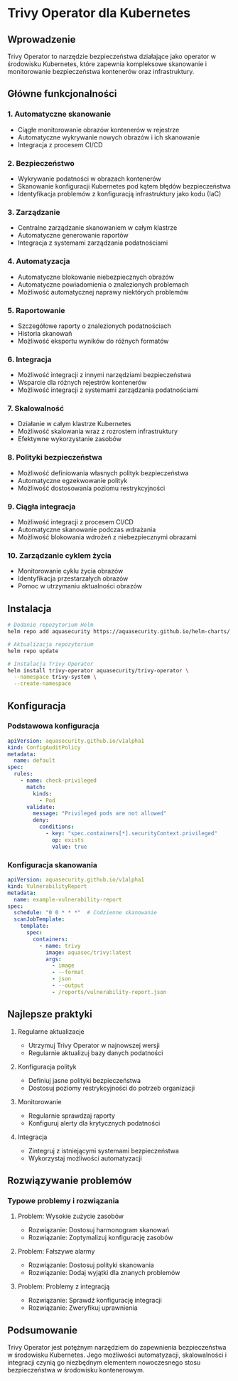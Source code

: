 # Trivy Operator dla Kubernetes

## Wprowadzenie
Trivy Operator to narzędzie bezpieczeństwa działające jako operator w środowisku Kubernetes, które zapewnia kompleksowe skanowanie i monitorowanie bezpieczeństwa kontenerów oraz infrastruktury.

## Główne funkcjonalności

### 1. Automatyczne skanowanie
- Ciągłe monitorowanie obrazów kontenerów w rejestrze
- Automatyczne wykrywanie nowych obrazów i ich skanowanie
- Integracja z procesem CI/CD

### 2. Bezpieczeństwo
- Wykrywanie podatności w obrazach kontenerów
- Skanowanie konfiguracji Kubernetes pod kątem błędów bezpieczeństwa
- Identyfikacja problemów z konfiguracją infrastruktury jako kodu (IaC)

### 3. Zarządzanie
- Centralne zarządzanie skanowaniem w całym klastrze
- Automatyczne generowanie raportów
- Integracja z systemami zarządzania podatnościami

### 4. Automatyzacja
- Automatyczne blokowanie niebezpiecznych obrazów
- Automatyczne powiadomienia o znalezionych problemach
- Możliwość automatycznej naprawy niektórych problemów

### 5. Raportowanie
- Szczegółowe raporty o znalezionych podatnościach
- Historia skanowań
- Możliwość eksportu wyników do różnych formatów

### 6. Integracja
- Możliwość integracji z innymi narzędziami bezpieczeństwa
- Wsparcie dla różnych rejestrów kontenerów
- Możliwość integracji z systemami zarządzania podatnościami

### 7. Skalowalność
- Działanie w całym klastrze Kubernetes
- Możliwość skalowania wraz z rozrostem infrastruktury
- Efektywne wykorzystanie zasobów

### 8. Polityki bezpieczeństwa
- Możliwość definiowania własnych polityk bezpieczeństwa
- Automatyczne egzekwowanie polityk
- Możliwość dostosowania poziomu restrykcyjności

### 9. Ciągła integracja
- Możliwość integracji z procesem CI/CD
- Automatyczne skanowanie podczas wdrażania
- Możliwość blokowania wdrożeń z niebezpiecznymi obrazami

### 10. Zarządzanie cyklem życia
- Monitorowanie cyklu życia obrazów
- Identyfikacja przestarzałych obrazów
- Pomoc w utrzymaniu aktualności obrazów

## Instalacja

```bash
# Dodanie repozytorium Helm
helm repo add aquasecurity https://aquasecurity.github.io/helm-charts/

# Aktualizacja repozytorium
helm repo update

# Instalacja Trivy Operator
helm install trivy-operator aquasecurity/trivy-operator \
  --namespace trivy-system \
  --create-namespace
```

## Konfiguracja

### Podstawowa konfiguracja
```yaml
apiVersion: aquasecurity.github.io/v1alpha1
kind: ConfigAuditPolicy
metadata:
  name: default
spec:
  rules:
    - name: check-privileged
      match:
        kinds:
          - Pod
      validate:
        message: "Privileged pods are not allowed"
        deny:
          conditions:
            - key: "spec.containers[*].securityContext.privileged"
              op: exists
              value: true
```

### Konfiguracja skanowania
```yaml
apiVersion: aquasecurity.github.io/v1alpha1
kind: VulnerabilityReport
metadata:
  name: example-vulnerability-report
spec:
  schedule: "0 0 * * *"  # Codzienne skanowanie
  scanJobTemplate:
    template:
      spec:
        containers:
          - name: trivy
            image: aquasec/trivy:latest
            args:
              - image
              - --format
              - json
              - --output
              - /reports/vulnerability-report.json
```

## Najlepsze praktyki

1. Regularne aktualizacje
   - Utrzymuj Trivy Operator w najnowszej wersji
   - Regularnie aktualizuj bazy danych podatności

2. Konfiguracja polityk
   - Definiuj jasne polityki bezpieczeństwa
   - Dostosuj poziomy restrykcyjności do potrzeb organizacji

3. Monitorowanie
   - Regularnie sprawdzaj raporty
   - Konfiguruj alerty dla krytycznych podatności

4. Integracja
   - Zintegruj z istniejącymi systemami bezpieczeństwa
   - Wykorzystaj możliwości automatyzacji

## Rozwiązywanie problemów

### Typowe problemy i rozwiązania

1. Problem: Wysokie zużycie zasobów
   - Rozwiązanie: Dostosuj harmonogram skanowań
   - Rozwiązanie: Zoptymalizuj konfigurację zasobów

2. Problem: Fałszywe alarmy
   - Rozwiązanie: Dostosuj polityki skanowania
   - Rozwiązanie: Dodaj wyjątki dla znanych problemów

3. Problem: Problemy z integracją
   - Rozwiązanie: Sprawdź konfigurację integracji
   - Rozwiązanie: Zweryfikuj uprawnienia

## Podsumowanie

Trivy Operator jest potężnym narzędziem do zapewnienia bezpieczeństwa w środowisku Kubernetes. Jego możliwości automatyzacji, skalowalności i integracji czynią go niezbędnym elementem nowoczesnego stosu bezpieczeństwa w środowisku kontenerowym. 